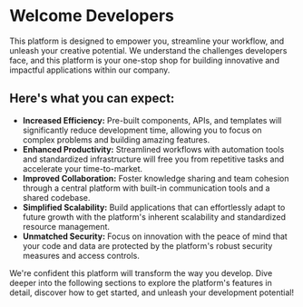 # Welcome Developers

This platform is designed to empower you, streamline your workflow, and unleash your creative potential. We understand the challenges developers face, and this platform is your one-stop shop for building innovative and impactful applications within our company.

## Here's what you can expect:
- **Increased Efficiency:**  Pre-built components, APIs, and templates will significantly reduce development time, allowing you to focus on complex problems and building amazing features.
- **Enhanced Productivity:** Streamlined workflows with automation tools and standardized infrastructure will free you from repetitive tasks and accelerate your time-to-market.
- **Improved Collaboration:** Foster knowledge sharing and team cohesion through a central platform with built-in communication tools and a shared codebase.
- **Simplified Scalability:** Build applications that can effortlessly adapt to future growth with the platform's inherent scalability and standardized resource management.
- **Unmatched Security:** Focus on innovation with the peace of mind that your code and data are protected by the platform's robust security measures and access controls.


We're confident this platform will transform the way you develop. Dive deeper into the following sections to explore the platform's features in detail, discover how to get started, and unleash your development potential!

